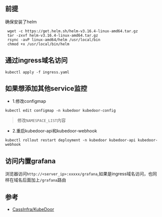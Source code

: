 ## 前提
确保安装了helm
```
 wget -c https://get.helm.sh/helm-v3.16.4-linux-amd64.tar.gz
 tar -zxvf helm-v3.16.4-linux-amd64.tar.gz
 rsync -avP linux-amd64/helm /usr/local/bin
 chmod +x /usr/local/bin/helm
```

## 通过ingress域名访问
```
kubectl apply -f ingress.yaml
```

## 如果想添加其他service监控
- 1.修改configmap
```
kubectl edit configmap -n kubedoor kubedoor-config
```

> 修改`NAMESPACE_LIST`内容

- 2.重启kubedoor-api和kubedoor-webhook
```
kubectl rollout restart deployment -n kubedoor kubedoor-api kubedoor-webhook
```

## 访问内置grafana
浏览器访问`http://<server_ip>:xxxxx/grafana`,如果是ingress域名访问，也同样在域名后面加上`/grafana`路由

## 参考
- [CassInfra/KubeDoor][1]

[1]: https://github.com/CassInfra/KubeDoor?tab=readme-ov-file
